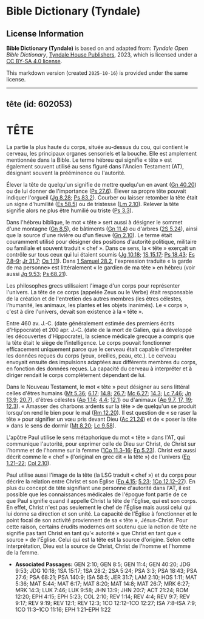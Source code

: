 # Bible Dictionary (Tyndale)

## License Information

**Bible Dictionary (Tyndale)** is based on and adapted from: _Tyndale Open Bible Dictionary_, [Tyndale House Publishers](https://tyndaleopenresources.com/), 2023, which is licensed under a [CC BY-SA 4.0 license](https://creativecommons.org/licenses/by-sa/4.0/legalcode.en).

This markdown version (created `2025-10-16`) is provided under the same license.



--------------------------------

## tête (id: 602053)

TÊTE
====

La partie la plus haute du corps, située au\-dessus du cou, qui contient le cerveau, les principaux organes sensoriels et la bouche. Elle est amplement mentionnée dans la Bible. Le terme hébreu qui signifie « tête » est également souvent utilisé au sens figuré dans l'Ancien Testament (AT), désignant souvent la prééminence ou l'autorité.

Élever la tête de quelqu'un signifie de mettre quelqu'un en avant ([Gn 40\.20](https://ref.ly/Gen40:20)) ou de lui donner de l'importance ([Ps 27\.6](https://ref.ly/Ps27:6)). Élever sa propre tête pouvait indiquer l'orgueil ([Jg 8\.28](https://ref.ly/Judg8:28); [Ps 83\.2](https://ref.ly/Ps83:2)). Courber ou laisser retomber la tête était un signe d'humilité ([Es 58\.5](https://ref.ly/Isa58:5)) ou de tristesse ([Lm 2\.10](https://ref.ly/Lam2:10)). Relever la tête signifie alors ne plus être humilié ou triste ([Ps 3\.3](https://ref.ly/Ps3:3)). 

Dans l'hébreu biblique, le mot « tête » sert aussi à désigner le sommet d'une montagne ([Gn 8\.5](https://ref.ly/Gen8:5)), de bâtiments ([Gn 11\.4](https://ref.ly/Gen11:4)) ou d'arbres ([2S 5\.24](https://ref.ly/2Sam5:24)), ainsi que la source d'une rivière ou d'un fleuve ([Gn 2\.10](https://ref.ly/Gen2:10)). Le terme était couramment utilisé pour désigner des positions d'autorité politique, militaire ou familiale et souvent traduit « chef ». Dans ce sens, la « tête » exerçait un contrôle sur tous ceux qui lui étaient soumis ([Jg 10\.18](https://ref.ly/Judg10:18); [1S 15\.17](https://ref.ly/1Sam15:17); [Ps 18\.43](https://ref.ly/Ps18:43); [Es 7\.8–9](https://ref.ly/Isa7:8-Isa7:9); [Jr 31\.7](https://ref.ly/Jer31:7); [Os 1\.11](https://ref.ly/Hos1:11)). Dans [1 Samuel 28\.2](https://ref.ly/1Sam28:2), l'expression traduite « la garde de ma personne» est littéralement « le gardien de ma tête » en hébreu (voir aussi [Jg 9\.53](https://ref.ly/Judg9:53); [Ps 68\.21](https://ref.ly/Ps68:21)).

Les philosophes grecs utilisaient l'image d'un corps pour représenter l'univers. La tête de ce corps (appelée Zeus ou le Verbe) était responsable de la création et de l'entretien des autres membres (les êtres célestes, l'humanité, les animaux, les plantes et les objets inanimés). Le « corps », c'est à dire l'univers, devait son existence à la « tête ».

Entre 460 av. J.‑C. (date généralement estimée des premiers écrits d'Hippocrate) et 200 apr. J.‑C. (date de la mort de Galien, qui a développé les découvertes d'Hippocrate), la science médicale grecque a compris que la tête était le siège de l'intelligence. Le corps pouvait fonctionner efficacement uniquement parce que le cerveau était capable d'interpréter les données reçues du corps (yeux, oreilles, peau, etc.). Le cerveau envoyait ensuite des impulsions adaptées aux différents membres du corps, en fonction des données reçues. La capacité du cerveau à interpréter et à diriger rendait le corps complètement dépendant de lui.

Dans le Nouveau Testament, le mot « tête » peut désigner au sens littéral celles d'êtres humains ([Mt 5\.36](https://ref.ly/Matt5:36); [6\.17](https://ref.ly/Matt6:17); [14\.8](https://ref.ly/Matt14:8); [26\.7](https://ref.ly/Matt26:7); [Mc 6\.27](https://ref.ly/Mark6:27); [14\.3](https://ref.ly/Mark14:3); [Lc 7\.46](https://ref.ly/Luke7:46); [Jn 13\.9](https://ref.ly/John13:9); [20\.7](https://ref.ly/John20:7)), d'êtres célestes ([Ap 1\.14](https://ref.ly/Rev1:14); [4\.4](https://ref.ly/Rev4:4); [12\.1](https://ref.ly/Rev12:1)) ou d'animaux ([Ap 9\.7, 17, 19](https://ref.ly/Rev9:7,Rev9:17,Rev9:19); [12\.3](https://ref.ly/Rev12:3)). « Amasser des charbons ardents sur la tête » de quelqu'un se produit lorsqu'on rend le bien pour le mal ([Rm 12\.20](https://ref.ly/Rom12:20)). Il est question de « se raser la tête » pour signifier un vœu pris devant Dieu ([Ac 21\.24](https://ref.ly/Acts21:24)) et de « poser la tête » dans le sens de dormir ([Mt 8\.20](https://ref.ly/Matt8:20); [Lc 9\.58](https://ref.ly/Luke9:58)).

L'apôtre Paul utilise le sens métaphorique du mot « tête » dans l'AT, qui communique l'autorité, pour exprimer celle de Dieu sur Christ, de Christ sur l'homme et de l'homme sur la femme ([1Co 11\.3–16](https://ref.ly/1Cor11:3-1Cor11:16); [Ep 5\.23](https://ref.ly/Eph5:23)). Christ est aussi décrit comme le « chef » (l'original en grec dit « la tête ») de l'univers ([Ep 1\.21–22](https://ref.ly/Eph1:21-Eph1:22); [Col 2\.10](https://ref.ly/Col2:10)).

Paul utilise aussi l'image de la tête (la LSG traduit « chef ») et du corps pour décrire la relation entre Christ et son Église ([Ep 4\.15](https://ref.ly/Eph4:15); [5\.23](https://ref.ly/Eph5:23); [1Co 12\.12–27](https://ref.ly/1Cor12:12-1Cor12:27)). En plus du concept de tête signifiant une personne d'autorité dans l'AT, il est possible que les connaissances médicales de l'époque font partie de ce que Paul signifie quand il appelle Christ la tête de l'Église, qui est son corps. En effet, Christ n'est pas seulement le chef de l'Église mais aussi celui qui lui donne sa direction et son unité. La capacité de l'Église à fonctionner et le point focal de son activité proviennent de sa « tête », Jésus\-Christ. Pour cette raison, certains érudits modernes ont soutenu que la notion de tête ne signifie pas tant Christ en tant qu'« autorité » que Christ en tant que « source » de l'Église. Celui qui est la tête est la source d'origine. Selon cette interprétation, Dieu est la source de Christ, Christ de l'homme et l'homme de la femme.

* **Associated Passages:** GEN 2:10; GEN 8:5; GEN 11:4; GEN 40:20; JDG 9:53; JDG 10:18; 1SA 15:17; 1SA 28:2; 2SA 5:24; PSA 3:3; PSA 18:43; PSA 27:6; PSA 68:21; PSA 140:9; ISA 58:5; JER 31:7; LAM 2:10; HOS 1:11; MAT 5:36; MAT 5:44; MAT 6:17; MAT 8:20; MAT 14:8; MAT 26:7; MRK 6:27; MRK 14:3; LUK 7:46; LUK 9:58; JHN 13:9; JHN 20:7; ACT 21:24; ROM 12:20; EPH 4:15; EPH 5:23; COL 2:10; REV 1:14; REV 4:4; REV 9:7; REV 9:17; REV 9:19; REV 12:1; REV 12:3; 1CO 12:12–1CO 12:27; ISA 7:8–ISA 7:9; 1CO 11:3–1CO 11:16; EPH 1:21–EPH 1:22

